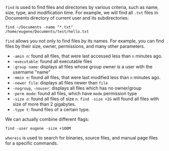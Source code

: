 `find` is used to find files and directories by various criteria, such as name, size, type, and modification time. For example, we will find all `.txt` files in Documents directory of current user and its subdirectories:

```Shell
find ~/Documents -name "*.txt"
/home/eugene/Documents/test/hello.txt
```

`find` allows you not only to find files by its names. For example, you can find files by their size, owner, permissions, and many other parameters. 
- `-amin n`: found all files, that were last accessed less than `n` minutes ago. 
- `-executable`: found all executable files
- `-group name`: displays all files whose group owner is a user with the username "name"
- `-mmin n`: found all files, that were last modified less than `n` minutes ago. 
- `-newer file`: displays all files newer than `file`
- `-nogroup`, `-nouser`: displays all files which has no owner/group
- `-perm mode`: found all files, which have `mode` permission type
- `-size n`: found all files of size `n`. `find -size +2G` will found all files with size of more than 2 gigabytes.
- `-type t`: found files of a certain type.

We can actually combine different flags:

```shell
find -user eugene -size +100M
```

`whereis` is used to search for binaries, source files, and manual page files for a specific commands.